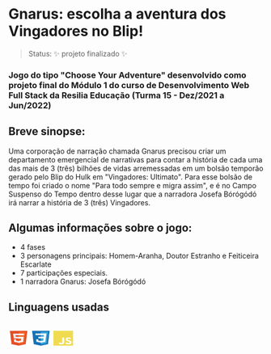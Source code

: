 <h1>Gnarus: escolha a aventura dos Vingadores no Blip!</h1>

> Status: ✨ projeto finalizado ✨

### Jogo do tipo "Choose Your Adventure" desenvolvido como projeto final do Módulo 1 do curso de Desenvolvimento Web Full Stack da Resilia Educação (Turma 15 - Dez/2021 a Jun/2022)

## Breve sinopse:
Uma corporação de narração chamada Gnarus precisou criar um departamento emergencial de narrativas para contar a história de cada uma das mais de 3 (três) bilhões de vidas arremessadas em um bolsão temporão gerado pelo Blip do Hulk em "Vingadores: Ultimato". Para esse bolsão de tempo foi criado o nome "Para todo sempre e migra assim", e é no Campo Suspenso do Tempo dentro desse lugar que a narradora Josefa Bórógódó irá narrar a história de 3 (três) Vingadores.

## Algumas informações sobre o jogo:

+ 4 fases
+ 3 personagens principais: Homem-Aranha, Doutor Estranho e Feiticeira Escarlate
+ 7 participações especiais.
+ 1 narradora Gnarus: Josefa Bórógódó

<h2>Linguagens usadas</h2>

<div style="display: inline_block"><br>
  <img align="center" alt="Rafa-HTML" height="30" width="40" src="https://raw.githubusercontent.com/devicons/devicon/master/icons/html5/html5-original.svg">
  <img align="center" alt="Rafa-CSS" height="30" width="40" src="https://raw.githubusercontent.com/devicons/devicon/master/icons/css3/css3-original.svg">
  <img align="center" alt="Rafa-Js" height="30" width="40" src="https://raw.githubusercontent.com/devicons/devicon/master/icons/javascript/javascript-plain.svg">
</div>

